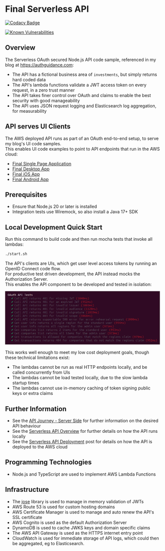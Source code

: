 # Final Serverless API 

[![Codacy Badge](https://api.codacy.com/project/badge/Grade/4693359edb364b419ec889b920da08b3)](https://app.codacy.com/gh/gary-archer/oauth.apisample.serverless?utm_source=github.com&utm_medium=referral&utm_content=gary-archer/oauth.apisample.serverless&utm_campaign=Badge_Grade)

[![Known Vulnerabilities](https://snyk.io/test/github/gary-archer/oauth.apisample.serverless/badge.svg?targetFile=package.json)](https://snyk.io/test/github/gary-archer/oauth.apisample.serverless?targetFile=package.json)
 
## Overview

The Serverless OAuth secured Node.js API code sample, referenced in my blog at https://authguidance.com:

- The API has a fictional business area of `investments`, but simply returns hard coded data
- The API's lambda functions validate a JWT access token on every request, in a zero trust manner
- The API takes finer control over OAuth and claims to enable the best security with good manageability
- The API uses JSON request logging and Elasticsearch log aggregation, for measurability

## API serves UI Clients

The AWS deployed API runs as part of an OAuth end-to-end setup, to serve my blog's UI code samples.\
This enables UI code examples to point to API endpoints that run in the AWS cloud:

- [Final Single Page Application](https://github.com/gary-archer/oauth.websample.final)
- [Final Desktop App](https://github.com/gary-archer/oauth.desktopsample.final)
- [Final iOS App](https://github.com/gary-archer/oauth.mobilesample.ios)
- [Final Android App](https://github.com/gary-archer/oauth.mobilesample.android)

## Prerequisites

- Ensure that Node.js 20 or later is installed
- Integration tests use Wiremock, so also install a Java 17+ SDK

## Local Development Quick Start

Run this command to build code and then run mocha tests that invoke all lambdas:

```bash
./start.sh
```

The API's clients are UIs, which get user level access tokens by running an OpenID Connect code flow.\
For productive test driven development, the API instead mocks the Authorization Server.\
This enables the API component to be developed and tested in isolation:

![Local Lambda Tests](./doc/local-lambda-tests.png)

This works well enough to meet my low cost deployment goals, though these technical limitations exist:

- The lambdas cannot be run as real HTTP endpoints locally, and be called concurrently from UIs
- The lambdas cannot be load tested locally, due to the slow lambda startup times
- The lambdas cannot use in-memory caching of token signing public keys or extra claims

## Further Information

* See the [API Journey - Server Side](https://authguidance.com/api-journey-server-side/) for further information on the desired API behaviour
* See the [Serverless API Overview](https://authguidance.com/serverless-api-overview) for further details on how the API runs locally
* See the [Serverless API Deployment](https://authguidance.com/serverless-api-deployment/) post for details on how the API is deployed to the AWS cloud

## Programming Technologies

* Node.js and TypeScript are used to implement AWS Lambda Functions

## Infrastructure

* The [jose](https://github.com/panva/jose) library is used to manage in memory validation of JWTs
* AWS Route 53 is used for custom hosting domains
* AWS Certificate Manager is used to manage and auto renew the API's SSL certificate
* AWS Cognito is used as the default Authorization Server
* DynamoDB is used to cache JWKS keys and domain specific claims
* The AWS API Gateway is used as the HTTPS internet entry point
* CloudWatch is used for immediate storage of API logs, which could then be aggregated, eg to Elasticsearch.
